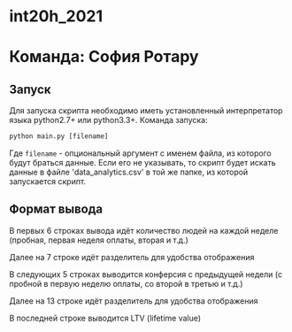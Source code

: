 # int20h_2021
# Команда: София Ротару

## Запуск
Для запуска скрипта необходимо иметь установленный интерпретатор языка python2.7+ или python3.3+.
Команда запуска:
```python 
python main.py [filename] 
```
Где `filename` - опциональный аргумент с именем файла, из которого будут браться данные. Если его не указывать, 
то скрипт будет искать данные в файле 'data_analytics.csv' в той же папке, из которой запускается скрипт.

## Формат вывода
В первых 6 строках вывода идёт количество людей на каждой неделе (пробная, первая неделя оплаты, вторая и т.д.)

Далее на 7 строке идёт разделитель для удобства отображения

В следующих 5 строках выводится конферсия с предыдущей недели (с пробной в первую неделю оплаты, со второй в третью и т.д.)

Далее на 13 строке идёт разделитель для удобства отображения

В последней строке выводится LTV (lifetime value)
